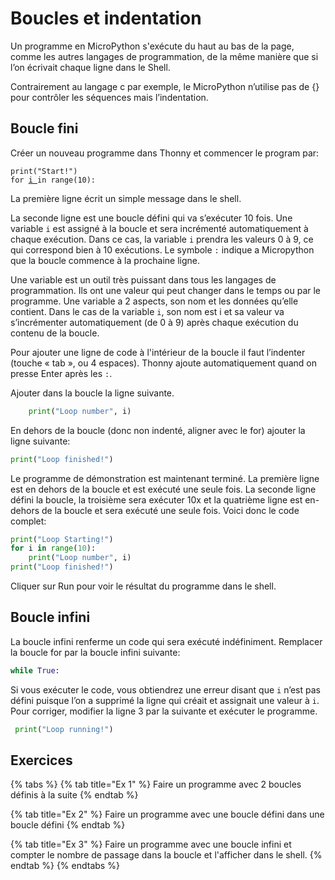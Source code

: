 # Boucles et indentation

Un programme en MicroPython s'exécute du haut au bas de la page, comme les autres langages de programmation, de la même manière que si l’on écrivait chaque ligne dans le Shell.&#x20;

Contrairement au langage c par exemple, le MicroPython n’utilise pas de {} pour contrôler les séquences mais l’indentation.

## Boucle fini

Créer un nouveau programme dans Thonny et commencer le program par:

<pre class="language-python"><code class="lang-python">print("Start!")
for <a data-footnote-ref href="#user-content-fn-1">i </a>in range(10):
</code></pre>

La première ligne écrit un simple message dans le shell.

La seconde ligne est une boucle défini qui va s’exécuter 10 fois. Une variable `i` est assigné à la boucle et sera incrémenté automatiquement à chaque exécution. Dans ce cas, la variable `i` prendra les valeurs 0 à 9, ce qui correspond bien à 10 exécutions. Le symbole `:` indique a Micropython que la boucle commence à la prochaine ligne.

Une variable est un outil très puissant dans tous les langages de programmation. Ils ont une valeur qui peut changer dans le temps ou par le programme. Une variable a 2 aspects, son nom et les données qu’elle contient. Dans le cas de la variable `i`, son nom est i et sa valeur va s’incrémenter automatiquement (de 0 à 9) après chaque exécution du contenu de la boucle.

Pour ajouter une ligne de code à l'intérieur de la boucle il faut l’indenter (touche « tab », ou 4 espaces). Thonny ajoute automatiquement quand on presse Enter après les `:`.

Ajouter dans la boucle la ligne suivante.

```python
    print("Loop number", i)
```

En dehors de la boucle (donc non indenté, aligner avec le for) ajouter la ligne suivante:

```python
print("Loop finished!")
```

Le programme de démonstration est maintenant terminé. La première ligne est en dehors de la boucle et est exécuté une seule fois. La seconde ligne défini la boucle, la troisième sera exécuter 10x et la quatrième ligne est en-dehors de la boucle et sera exécuté une seule fois. Voici donc le code complet:

```python
print("Loop Starting!")
for i in range(10):
    print("Loop number", i)
print("Loop finished!")
```

Cliquer sur Run pour voir le résultat du programme dans le shell.

## Boucle infini

La boucle infini renferme un code qui sera exécuté indéfiniment. Remplacer la boucle for par la boucle infini suivante:

```python
while True:
```

Si vous exécuter le code, vous obtiendrez une erreur disant que `i` n’est pas défini puisque l’on a supprimé la ligne qui créait et assignait une valeur à `i`. Pour corriger, modifier la ligne 3 par la suivante et exécuter le programme.

```python
 print("Loop running!")
```

## Exercices

{% tabs %}
{% tab title="Ex 1" %}
Faire un programme avec 2 boucles définis à la suite
{% endtab %}

{% tab title="Ex 2" %}
Faire un programme avec une boucle défini dans une boucle défini
{% endtab %}

{% tab title="Ex 3" %}
Faire un programme avec une boucle infini et compter le nombre de passage dans la boucle et l'afficher dans le shell.
{% endtab %}
{% endtabs %}



[^1]: 
